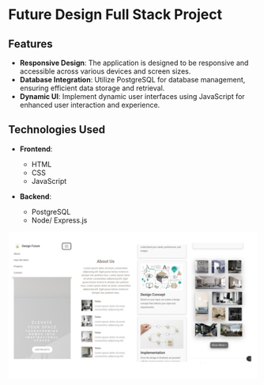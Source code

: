 # Future Design Full Stack Project

## Features

- **Responsive Design**: The application is designed to be responsive and accessible across various devices and screen sizes.
- **Database Integration**: Utilize PostgreSQL for database management, ensuring efficient data storage and retrieval.
- **Dynamic UI**: Implement dynamic user interfaces using JavaScript for enhanced user interaction and experience.

## Technologies Used

- **Frontend**:
  - HTML
  - CSS
  - JavaScript

- **Backend**:
  - PostgreSQL
  - Node/ Express.js

![Future Design Mobile](Future%20Desgn%20Mobile.jpeg)
